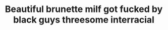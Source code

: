 ---
layout: post
title: Beautiful brunette milf got fucked by black guys threesome interracial
duration: '08:32'
view: 243
rate: 2
video: 'https://flashservice.xvideos.com/embedframe/8692101'
priority: 0.9
changefreq: daily
---